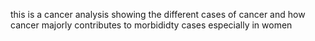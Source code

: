 this is a cancer analysis showing the different cases of cancer and how cancer majorly contributes to morbididty cases especially in women
